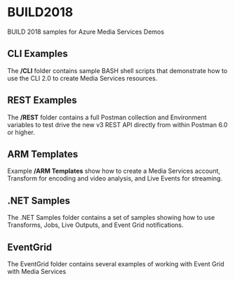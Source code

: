 # BUILD2018
BUILD 2018 samples for Azure Media Services Demos

## CLI Examples
The **/CLI** folder contains sample BASH shell scripts that demonstrate how to use the CLI 2.0 to create Media Services resources.

## REST Examples
The **/REST** folder contains a full Postman collection and Environment variables to test drive the new v3 REST API directly from within Postman 6.0 or higher. 

## ARM Templates
Example **/ARM Templates** show how to create a Media Services account, Transform for encoding and video analysis, and Live Events for streaming.

## .NET Samples
The .NET Samples folder contains a set of samples showing how to use Transforms, Jobs, Live Outputs, and Event Grid notifications.

## EventGrid
The EventGrid folder contains several examples of working with Event Grid with Media Services


